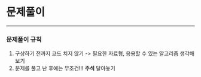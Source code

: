 # 문제풀이
---
### 문제풀이 규칙
1. 구상하기 전까지 코드 치지 않기 -> 필요한 자료형, 응용할 수 있는 알고리즘 생각해보기
2. 문제를 풀고 난 후에는 무조건!!! **주석** 달아놓기

